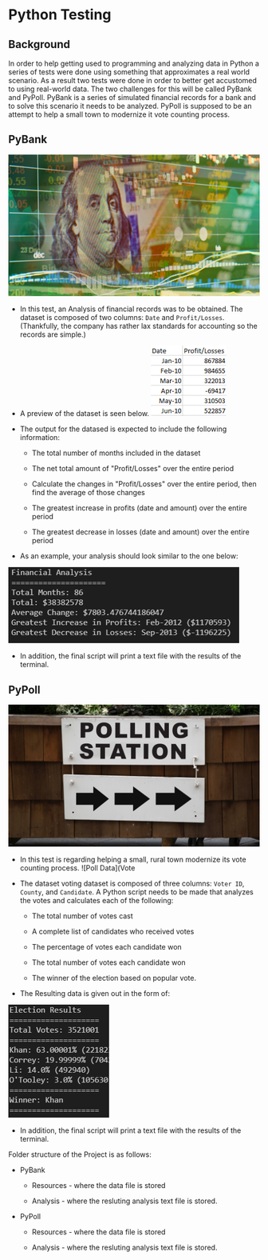 # Python Testing

## Background

In order to help getting used to programming and analyzing data in Python a series of tests were done using something that approximates a real world scenario.  As a result two tests were done in order to better get accustomed to using real-world data.  The two challenges for this will be called PyBank and PyPoll.  PyBank is a series of simulated financial records for a bank and to solve this scenario it needs to be analyzed.  PyPoll is supposed to be an attempt to help a small town to modernize it vote counting process.

## PyBank
![Introduction](revenue-per-lead.png)
* In this test, an Analysis of financial records was to be obtained. The dataset is composed of two columns: `Date` and `Profit/Losses`. (Thankfully, the company has rather lax standards for accounting so the records are simple.)

* A preview of the dataset is seen below.
![dataset](PyBank_resources.PNG)

* The output for the datased is expected to include the following information:

  * The total number of months included in the dataset

  * The net total amount of "Profit/Losses" over the entire period

  * Calculate the changes in "Profit/Losses" over the entire period, then find the average of those changes

  * The greatest increase in profits (date and amount) over the entire period

  * The greatest decrease in losses (date and amount) over the entire period

* As an example, your analysis should look similar to the one below:

![Vote Counting](PyBank.png)

* In addition, the final script will print a text file with the results of the terminal.

## PyPoll
![Introduction2](Vote_counting.png)
* In this test is regarding helping a small, rural town modernize its vote counting process.
![Poll Data](Vote

* The dataset voting dataset is composed of three columns: `Voter ID`, `County`, and `Candidate`. A Python script needs to be made that analyzes the votes and calculates each of the following:

  * The total number of votes cast

  * A complete list of candidates who received votes

  * The percentage of votes each candidate won

  * The total number of votes each candidate won

  * The winner of the election based on popular vote.

* The Resulting data is given out in the form of:

![PyPoll](PyPoll.png)

* In addition, the final script will print a text file with the results of the terminal.


Folder structure of the Project is as follows:

* PyBank

  * Resources - where the data file is stored

  * Analysis - where the resluting analysis text file is stored.

* PyPoll

  * Resources - where the data file is stored

  * Analysis - where the resluting analysis text file is stored.

